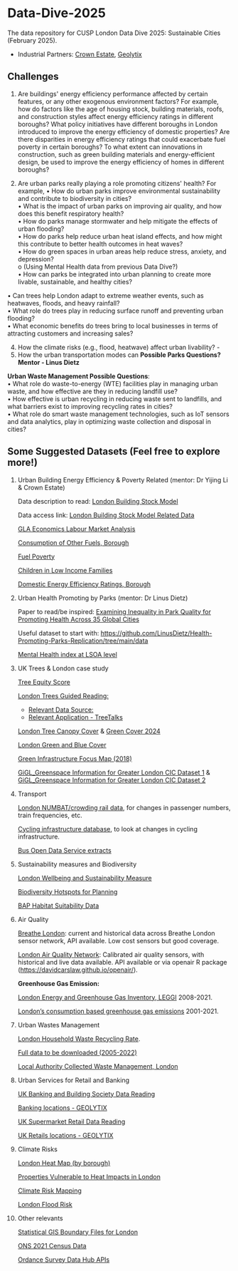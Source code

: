 # Data-Dive-2025

The data repository for CUSP London Data Dive 2025: Sustainable Cities (February 2025).

- Industrial Partners: [Crown Estate](https://www.thecrownestate.co.uk/), [Geolytix](https://geolytix.com/)

## Challenges

1. Are buildings' energy efficiency performance affected by certain features, or any other exogenous environment factors?
   For example, how do factors like the age of housing stock, building materials, roofs, and construction styles affect energy efficiency ratings in different boroughs? What policy initiatives have different boroughs in London introduced to improve the energy efficiency of domestic properties? Are there disparities in energy efficiency ratings that could exacerbate fuel poverty in certain boroughs? To what extent can innovations in construction, such as green building materials and energy-efficient design, be used to improve the energy efficiency of homes in different boroughs?

2. Are urban parks really playing a role promoting citizens' health? 
   For example, 
•	How do urban parks improve environmental sustainability and contribute to biodiversity in cities? <br>
•	What is the impact of urban parks on improving air quality, and how does this benefit respiratory health?<br>
•	How do parks manage stormwater and help mitigate the effects of urban flooding?<br>
•	How do parks help reduce urban heat island effects, and how might this contribute to better health outcomes in heat waves?<br>
•	How do green spaces in urban areas help reduce stress, anxiety, and depression?<br>
o	(Using Mental Health data from previous Data Dive?) <br>
•	How can parks be integrated into urban planning to create more livable, sustainable, and healthy cities? <br>




•	Can trees help London adapt to extreme weather events, such as heatwaves, floods, and heavy rainfall? <br>
•	What role do trees play in reducing surface runoff and preventing urban flooding?<br>
•	What economic benefits do trees bring to local businesses in terms of attracting customers and increasing sales? <br>


4. How the climate risks (e.g., flood, heatwave) affect urban livability? -
5. How the urban transportation modes can
**Possible Parks Questions?  Mentor - Linus Dietz** <br>

**Urban Waste Management Possible Questions**:<br>
•	What role do waste-to-energy (WTE) facilities play in managing urban waste, and how effective are they in reducing landfill use?<br>
•	How effective is urban recycling in reducing waste sent to landfills, and what barriers exist to improving recycling rates in cities?<br>
•	What role do smart waste management technologies, such as IoT sensors and data analytics, play in optimizing waste collection and disposal in cities?<br>





## Some Suggested Datasets (Feel free to explore more!)

1. Urban Building Energy Efficiency & Poverty Related (mentor: Dr Yijing Li & Crown Estate)

   Data description to read: [London Building Stock Model](https://www.london.gov.uk/programmes-and-strategies/environment-and-climate-change/energy/energy-buildings/london-building-stock-model)

   Data access link: [London Building Stock Model Related Data](https://data.london.gov.uk/dataset/london-building-stock-model)

   [GLA Economics Labour Market Analysis](https://data.london.gov.uk/dataset/gla-economics-covid-19-labour-market-analysis)

   [Consumption of Other Fuels, Borough](https://data.london.gov.uk/dataset/consumption-other-fuels-borough)

   [Fuel Poverty](https://data.london.gov.uk/dataset/fuel-poverty)

   [Children in Low Income Families](https://data.london.gov.uk/dataset/children-in-low-income-families)

   [Domestic Energy Efficiency Ratings, Borough](https://data.london.gov.uk/dataset/domestic-energy-efficiency-ratings-borough)

2. Urban Health Promoting by Parks (mentor: Dr Linus Dietz)

   Paper to read/be inspired: [Examining Inequality in Park Quality for Promoting Health Across 35 Global Cities](https://arxiv.org/abs/2407.15770)

   Useful dataset to start with: https://github.com/LinusDietz/Health-Promoting-Parks-Replication/tree/main/data

   [Mental Health index at LSOA level](https://pldr.org/dataset/2noyv/small-area-mental-health-index-samhi)

3. UK Trees & London case study

   [Tree Equity Score](https://uk.treeequityscore.org/#methods)

   [London Trees Guided Reading:](https://www.london.gov.uk/programmes-and-strategies/environment-and-climate-change/parks-green-spaces-and-biodiversity/trees-and-woodlands/london-tree-map?ac-37687=37686)

   - [Relevant Data Source:](https://data.london.gov.uk/dataset/local-authority-maintained-trees)
   - [Relevant Application - TreeTalks](https://www.treetalk.eco/)

   [London Tree Canopy Cover](https://data.london.gov.uk/dataset/canopy-cover-2024) & [Green Cover 2024](https://data.london.gov.uk/dataset/green-cover-2024)

   [London Green and Blue Cover](https://data.london.gov.uk/dataset/green-and-blue-cover)

   [Green Infrastructure Focus Map (2018)](https://data.london.gov.uk/dataset/green-infrastructure-focus-map)

   [GiGL_Greenspace Information for Greater London CIC Dataset 1](https://data.london.gov.uk/dataset/spaces-to-visit) & [GiGL_Greenspace Information for Greater London CIC Dataset 2](https://data.london.gov.uk/dataset/gigl-open-space-friends-group-data-sub-set)

4. Transport

   [London NUMBAT/crowding rail data](http://crowding.data.tfl.gov.uk/), for changes in passenger numbers, train frequencies, etc.

   [Cycling infrastructure database](https://cycling.data.tfl.gov.uk/), to look at changes in cycling infrastructure.

   [Bus Open Data Service extracts](https://github.com/cusp-london/bus-open-data-rasters)

5. Sustainability measures and Biodiversity

   [London Wellbeing and Sustainability Measure](https://data.london.gov.uk/dataset/london-wellbeing-and-sustainability-measure)

   [Biodiversity Hotspots for Planning](https://data.london.gov.uk/dataset/biodiversity-hotspots-for-planning)

   [BAP Habitat Suitability Data](https://www.gigl.org.uk/our-data-holdings/habitat-data/bap-habitat-suitability-data/)

6. Air Quality

   [Breathe London](https://www.breathelondon.org/): current and historical data across Breathe London sensor network, API available. Low cost sensors but good coverage.

   [London Air Quality Network](https://londonair.org.uk/LondonAir): Calibrated air quality sensors, with historical and live data available. API available or via openair R package (https://davidcarslaw.github.io/openair/).

   **Greenhouse Gas Emission:**

   [London Energy and Greenhouse Gas Inventory, LEGGI](https://data.london.gov.uk/dataset/leggi) 2008-2021.

   [London’s consumption based greenhouse gas emissions](https://www.data.gov.uk/dataset/e84ba8d7-1f32-4025-82fd-23950662f8f6/london-s-consumption-based-greenhouse-gas-emissions) 2001-2021.

7. Urban Wastes Management

   [London Household Waste Recycling Rate](https://data.london.gov.uk/dataset/household-waste-recycling-rates-borough).

   [Full data to be downloaded (2005-2022)](https://www.gov.uk/government/statistical-data-sets/env18-local-authority-collected-waste-annual-results-tables)

   [Local Authority Collected Waste Management, London](https://data.london.gov.uk/dataset/local-authority-collected-waste-management-london)

8. Urban Services for Retail and Banking

   [UK Banking and Building Society Data Reading](https://geolytix.com/blog/banking-building-societies-locations/)
   
   [Banking locations - GEOLYTIX](https://drive.google.com/file/d/1RjyAK7qa-qoKtU25KI4e-_mmdxW601tj/view)
   
   [UK Supermarket Retail Data Reading](https://geolytix.com/blog/supermarket-retail-points/)

   [UK Retails locations - GEOLYTIX](https://drive.google.com/file/d/1B8M7m86rQg2sx2TsHhFa2d-x-dZ1DbSy/view)

9. Climate Risks

    [London Heat Map (by borough)](https://data.london.gov.uk/dataset/london-heat-map)

    [Properties Vulnerable to Heat Impacts in London](https://data.london.gov.uk/dataset/properties-vulnerable-to-heat-impacts-in-london)

    [Climate Risk Mapping](https://data.london.gov.uk/dataset/climate-risk-mapping)

    [London Flood Risk](https://data.london.gov.uk/dataset/flood-risk)
   
10. Other relevants

    [Statistical GIS Boundary Files for London](https://data.london.gov.uk/dataset/statistical-gis-boundary-files-london)

    [ONS 2021 Census Data](https://www.nomisweb.co.uk/sources/census_2021)

    [Ordance Survey Data Hub APIs](https://osdatahub.os.uk/docs)
    

